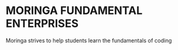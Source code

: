 # MORINGA FUNDAMENTAL ENTERPRISES

Moringa strives to help students learn the fundamentals of coding